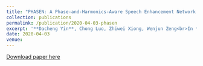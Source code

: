 ```yaml
---
title: "PHASEN: A Phase-and-Harmonics-Aware Speech Enhancement Network."
collection: publications
permalink: /publication/2020-04-03-phasen
excerpt: '**Dacheng Yin**, Chong Luo, Zhiwei Xiong, Wenjun Zeng<br>In *The Thirty-Fourth AAAI Conference on Artificial Intelligence (**AAAI-2020**)*.'
date: 2020-04-03
venue: 
---
```

[Download paper here](https://ojs.aaai.org/index.php/AAAI/article/download/6489/6345)